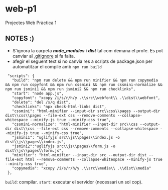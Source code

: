 # web-p1
Projectes Web Pràctica 1

## NOTES :)

 - S'ignora la carpeta ***node_modules*** i ***dist*** tal com demana el profe. Es pot canviar al [.gitignore](https://github.com/bertugarangou/web-p1/blob/3f0a004110780ba055cb4889d1004bb01631fd79/.gitignore) si fa falta.
 - afegir el seguent text si no canvia res a scripts de package.json per automatitzar el compile amb `npm run build`
 ```
  "scripts": {
    "build": "npm run delete && npm run minifier && npm run copymedia && npm run copyfont && npm run cssmini && npm run cssmini-normalize && npm run jsmini1 && npm run jsmini2 && npm run checklinks",
    "start": "node app.js",
    "copyfont": "xcopy /i/s/r/h/y .\\src\\webfont\\ .\\dist\\webfont",
    "delete": "del /s/q dist",
    "checklinks": "npx check-html-links dist",
    "cssmini": "html-minifier --input-dir src\\css\\pages --output-dir dist\\css\\pages --file-ext css --remove-comments --collapse-whitespace --minify-js true --minify-css true",
    "cssmini-normalize": "html-minifier --input-dir src\\css --output-dir dist\\css --file-ext css --remove-comments --collapse-whitespace --minify-js true --minify-css true",
    "jsmini1": "uglifyjs src\\js\\pages\\index.js -o dist\\js\\pages\\index.js",
    "jsmini2":"uglifyjs src\\js\\pages\\form.js -o dist\\js\\pages\\form.js",
    "minifier": "html-minifier --input-dir src --output-dir dist --file-ext html --remove-comments --collapse-whitespace --minify-js true --minify-css true",
    "copymedia": "xcopy /i/s/r/h/y .\\src\\media\\ .\\dist\\media"
  },
 ```
`build`: compilar.
`start`: executar el servidor (necessari un sol cop).